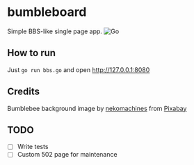 # bumbleboard
Simple BBS-like single page app.
![Go](https://img.shields.io/badge/go-%2300ADD8.svg?style=for-the-badge&logo=go&logoColor=white)

## How to run
Just `go run bbs.go` and open http://127.0.0.1:8080

## Credits
Bumblebee background image by <a href="https://pixabay.com/users/nekomachines-19125993/?utm_source=link-attribution&amp;utm_medium=referral&amp;utm_campaign=image&amp;utm_content=6395170">nekomachines</a> from <a href="https://pixabay.com//?utm_source=link-attribution&amp;utm_medium=referral&amp;utm_campaign=image&amp;utm_content=6395170">Pixabay</a>

## TODO
- [ ] Write tests
- [ ] Custom 502 page for maintenance

